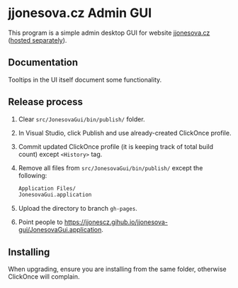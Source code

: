 # jjonesova.cz Admin GUI

This program is a simple admin desktop GUI for website
[jjonesova.cz](https://jjonesova.cz) ([hosted
separately](https://github.com/jjonescz/jjonesova)).

## Documentation

Tooltips in the UI itself document some functionality.

## Release process

1. Clear `src/JonesovaGui/bin/publish/` folder.
2. In Visual Studio, click Publish and use already-created ClickOnce profile.
3. Commit updated ClickOnce profile (it is keeping track of total build count)
   except `<History>` tag.
4. Remove all files from `src/JonesovaGui/bin/publish/` except the following:

   ```txt
   Application Files/
   JonesovaGui.application
   ```

5. Upload the directory to branch `gh-pages`.
6. Point people to
   <https://jjonescz.gihub.io/jjonesova-gui/JonesovaGui.application>.

## Installing

When upgrading, ensure you are installing from the same folder, otherwise
ClickOnce will complain.
